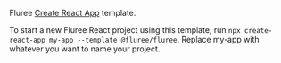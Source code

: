 Fluree [Create React App](https://github.com/facebook/create-react-app) template.

To start a new Fluree React project using this template, run `npx create-react-app my-app --template @fluree/fluree`. Replace my-app with whatever you want to name your project.
